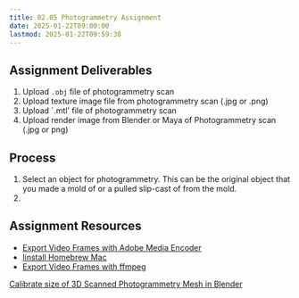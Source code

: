 ```yaml
---
title: 02.05 Photogrammetry Assignment
date: 2025-01-22T09:00:00
lastmod: 2025-01-22T09:59:38
---
```


## Assignment Deliverables

1. Upload `.obj` file of photogrammetry scan
2. Upload texture image file from photogrammetry scan (.jpg or .png)
3. Upload `.mtl' file of photogrammetry scan
4. Upload render image from Blender or Maya of Photogrammetry scan (.jpg or png)

## Process

1. Select an object for photogrammetry. This can be the original object that you made a mold of or a pulled slip-cast of from the mold.
2.

## Assignment Resources

- [Export Video Frames with Adobe Media Encoder]()
- [Iinstall Homebrew Mac](../../../../coding/install-homebrew.md)
- [Export Video Frames with ffmpeg]()

[Calibrate size of 3D Scanned Photogrammetry Mesh in Blender](https://youtu.be/MUb7I4lBSZs)
